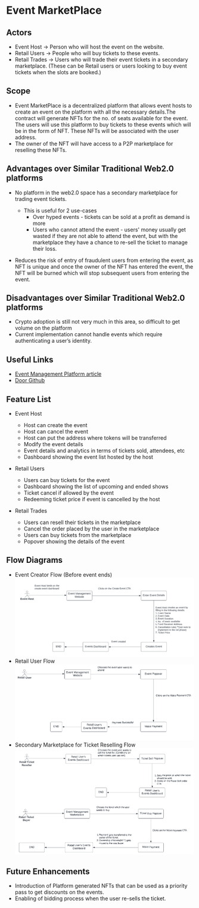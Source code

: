 # Event MarketPlace

## Actors
- Event Host -> Person who will host the event on the website.
- Retail Users -> People who will buy tickets to these events.
- Retail Trades -> Users who will trade their event tickets in a secondary marketplace. (These can be Retail users or users looking to buy event tickets when the slots are booked.)

## Scope
- Event MarketPlace is a decentralized platform that allows event hosts to create an event on the platform with all the necessary details.The contract will generate NFTs for the no. of seats available for the event. The users will use this platform to buy tickets to these events which will be in the form of NFT. These NFTs will be associated with the user address. 
- The owner of the NFT will have access to a P2P marketplace for reselling these NFTs.

## Advantages over Similar Traditional Web2.0 platforms
- No platform in the web2.0 space has a secondary marketplace for trading event tickets.
    - This is useful for 2 use-cases
        - Over hyped events - tickets can be sold at a profit as demand is more
        - Users who cannot attend the event - users' money usually get wasted if they are not able to attend the event, but with the marketplace they have a chance to re-sell the ticket to manage their loss.

- Reduces the risk of entry of fraudulent users from entering the event, as NFT is unique and once the owner of the NFT has entered the event, the NFT will be burned which will stop subsequent users from entering the event.

## Disadvantages over Similar Traditional Web2.0 platforms
- Crypto adoption is still not very much in this area, so difficult to get volume on the platform
- Current implementation cannot handle events which require authenticating a user’s identity.

## Useful Links
- [Event Management Platform article](https://medium.com/t14g/decentralized-event-management-platforms-d1fce0748a26)
- [Door Github](https://github.com/d0or)

## Feature List
- Event Host
    - Host can create the event 
    - Host can cancel the event
    - Host can put the address where tokens will be transferred
    - Modify the event details
    - Event details and analytics in terms of tickets sold, attendees, etc
    - Dashboard showing the event list hosted by the host

- Retail Users
    - Users can buy tickets for the event
    - Dashboard showing the list of upcoming and ended shows
    - Ticket cancel if allowed by the event
    - Redeeming ticket price if event is cancelled by the host

- Retail Trades
    - Users can resell their tickets in the marketplace
    - Cancel the order placed by the user in the marketplace
    - Users can buy tickets from the marketplace
    - Popover showing the details of the event

## Flow Diagrams
- Event Creator Flow (Before event ends)
    ![Host Flow](/images/host_flow.png?raw=true "Host Flow")
- Retail User Flow 
    ![Retail User Flow](/images/retail_user_flow.png?raw=true "Retail User Flow")
- Secondary Marketplace for Ticket Reselling Flow
    ![Secondary Marketplace Flow](/images/secondary_marketplace_flow.png?raw=true "Secondary Marketplace Flow")

## Future Enhancements
- Introduction of Platform generated NFTs that can be used as a priority pass to get discounts on the events.
- Enabling of bidding process when the user re-sells the ticket.
    
